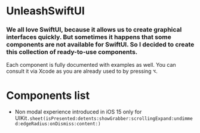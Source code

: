 # UnleashSwiftUI
### We all love SwiftUI, because it allows us to create graphical interfaces quickly. But sometimes it happens that some components are not available for SwiftUI. So I decided to create this collection of ready-to-use components.
Each component is fully documented with examples as well. You can consult it via Xcode as you are already used to by pressing <kbd>⌥</kbd>.

# Components list
- Non modal experience introduced in iOS 15 only for UIKit<code>.sheet(isPresented:detents:showGrabber:scrollingExpand:undimmed:edgeRadius:onDismiss:content:)</code>
